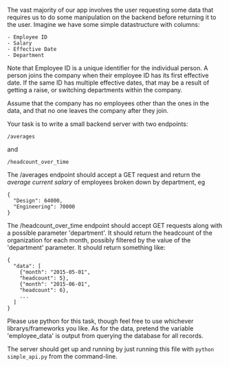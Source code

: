 The vast majority of our app involves the user requesting some data that
requires us to do some manipulation on the backend before returning it to the
user. Imagine we have some simple datastructure with columns:

    - Employee ID
    - Salary
    - Effective Date
    - Department

Note that Employee ID is a unique identifier for the individual person. A
person joins the company when their employee ID has its first effective date.
If the same ID has multiple effective dates, that may be a result of getting a
raise, or switching departments within the company.

Assume that the company has no employees other than the ones in the data, and
that no one leaves the company after they join.

Your task is to write a small backend server with two endpoints:

    /averages

and

    /headcount_over_time

The /averages endpoint should accept a GET request and return the *average
current salary* of employees broken down by department, eg

    {
      "Design": 64000,
      "Engineering": 70000
    }

The /headcount_over_time endpoint should accept GET requests along with a
possible parameter 'department'. It should return the headcount of the
organization for each month, possibly filtered by the value of the 'department'
parameter. It should return something like:

    {
      "data": [
        {"month": "2015-05-01",
        "headcount": 5},
        {"month": "2015-06-01",
        "headcount": 6},
        ...
      ]
    }

Please use python for this task, though feel free to use whichever
librarys/frameworks you like. As for the data, pretend the variable
'employee_data' is output from querying the database for all records.

The server should get up and running by just running this file with `python
simple_api.py` from the command-line.
